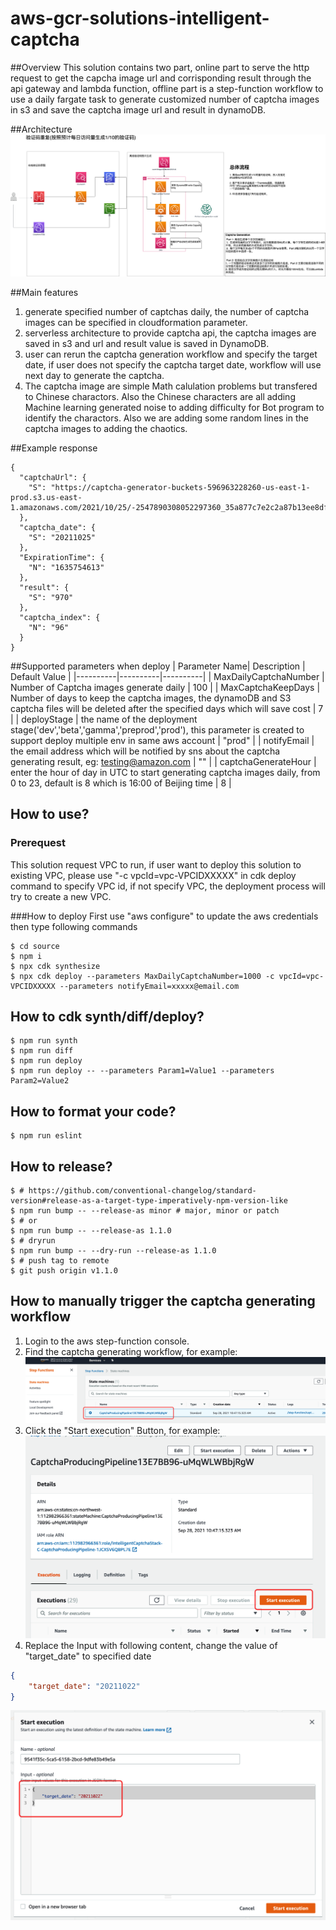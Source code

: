 # aws-gcr-solutions-intelligent-captcha

##Overview
This solution contains two part, online part to serve the http request to get the capcha image url and corrisponding result through the api gateway and lambda function, offline part is a step-function workflow to use a daily fargate task to generate customized number of captcha images in s3 and save the captcha image url and result in dynamoDB.

##Architecture
![Alt Text](docs/images/Anti-Bot%20Captcha-Realtime-repeat.png)

##Main features
1. generate specified number of captchas daily, the number of captcha images can be specified in cloudformation parameter.
2. serverless architecture to provide captcha api, the captcha images are saved in s3 and url and result value is saved in DynamoDB.
3. user can rerun the captcha generation workflow and specify the target date, if user does not specify the captcha target date, workflow will use next day to generate the captcha.
4. The captcha image are simple Math calulation problems but transfered to Chinese charactors. Also the Chinese characters are all adding Machine learning generated noise to adding difficulty for Bot program to identify the charactors. Also we are adding some random lines in the captcha images to adding the chaotics.

##Example response
```angular2html
{
  "captchaUrl": {
    "S": "https://captcha-generator-buckets-596963228260-us-east-1-prod.s3.us-east-1.amazonaws.com/2021/10/25/-2547890308052297360_35a877c7e2c2a87b13ee8dfbbc7f00c3.png"
  },
  "captcha_date": {
    "S": "20211025"
  },
  "ExpirationTime": {
    "N": "1635754613"
  },
  "result": {
    "S": "970"
  },
  "captcha_index": {
    "N": "96"
  }
}
```

##Supported parameters when deploy
| Parameter Name| Description | Default Value |
|----------|----------|----------|
| MaxDailyCaptchaNumber | Number of Captcha images generate daily | 100 |
| MaxCaptchaKeepDays | Number of days to keep the captcha images, the dynamoDB and S3 captcha files will be deleted after the specified days which will save cost | 7 |
| deployStage | the name of the deployment stage('dev','beta','gamma','preprod','prod'), this parameter is created to support deploy multiple env in same aws account | "prod" |
| notifyEmail | the email address which will be notified by sns about the captcha generating result, eg: testing@amazon.com | "" |
| captchaGenerateHour | enter the hour of day in UTC to start generating captcha images daily, from 0 to 23, default is 8 which is 16:00 of Beijing time | 8 |

## How to use?
### Prerequest
This solution request VPC to run, if user want to deploy this solution to existing VPC, please use "-c vpcId=vpc-VPCIDXXXXX" in cdk deploy command to specify  VPC id, if not specify VPC, the deployment process will try to create a new VPC.

###How to deploy
First use "aws configure" to update the aws credentials then type following commands
```shell
$ cd source
$ npm i
$ npx cdk synthesize
$ npx cdk deploy --parameters MaxDailyCaptchaNumber=1000 -c vpcId=vpc-VPCIDXXXXX --parameters notifyEmail=xxxxx@email.com
```


## How to cdk synth/diff/deploy?

```shell
$ npm run synth
$ npm run diff
$ npm run deploy
$ npm run deploy -- --parameters Param1=Value1 --parameters Param2=Value2
```

## How to format your code?

```shell
$ npm run eslint
```

## How to release?

```shell
$ # https://github.com/conventional-changelog/standard-version#release-as-a-target-type-imperatively-npm-version-like
$ npm run bump -- --release-as minor # major, minor or patch
$ # or
$ npm run bump -- --release-as 1.1.0
$ # dryrun
$ npm run bump -- --dry-run --release-as 1.1.0
$ # push tag to remote
$ git push origin v1.1.0
```

## How to manually trigger the captcha generating workflow
1. Login to the aws step-function console.
2. Find the captcha generating workflow, for example:
   ![Alt Text](docs/images/step-function_console.png)
3. Click the "Start execution" Button, for example:
   ![Alt Text](docs/images/step-function_console_start_execution.png)
4. Replace the Input with following content, change the value of "target_date" to specified date
```json
{
    "target_date": "20211022"
}
```
   ![Alt Text](docs/images/step-function_console_trigger_workflow_option.png)

